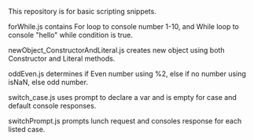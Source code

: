 This repository is for basic scripting snippets.


forWhile.js contains For loop to console number 1-10, and While loop to console "hello" while condition is true.

newObject_ConstructorAndLiteral.js creates new object using both Constructor and Literal methods.

oddEven.js determines if Even number using %2, else if no number using isNaN, else odd number.

switch_case.js uses prompt to declare a var and is empty for case and default console responses.

switchPrompt.js prompts lunch request and consoles response for each listed case.
